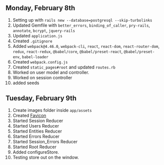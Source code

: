 ## Monday, February 8th

1. Setting up with `rails new --database=postgresql --skip-turbolinks`
2. Updated Gemfile with `better_errors`, `binding_of_caller`, `pry-rails`, `annotate`, `bcrypt`, `jquery-rails`
3. Updated `application.js`
4. Created  `.gitignore`
5. Added `webpack@4.46.0`, `webpack-cli`, `react`, `react-dom`, `react-router-dom`, `redux`, `react-redux`, `@babel/core`, `@babel/preset-react`, `@babel/preset-env`, `babel-loader`
6. Created `webpack.config.js`
7. Created `static_pages#root` and updated `routes.rb`
8. Worked on user model and controller.
9. Worked on session controller
10. added seeds

## Tuesday, February 9th

1. Create images folder inside `app/assets`
2. Created [Favicon](https://favicon.io/favicon-generator/)
3. Started Session Reducer
4. Started Users Reducer
5. Started Entities Reducer
6. Started Errors Reducer
7. Started Session_Errors Reducer
8. Started Root Reducer
9. Added configureStore.
10. Testing store out on the window.
